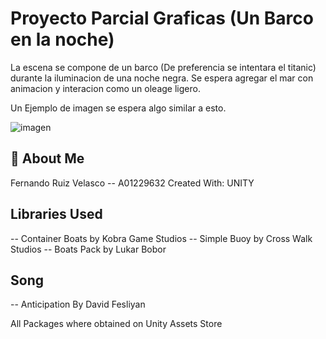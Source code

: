 # Proyecto Parcial Graficas (Un Barco en la noche)

La escena se compone de un barco (De preferencia se intentara el titanic) durante la iluminacion de una noche negra. Se espera agregar el mar con animacion y interacion como un oleage ligero.

Un Ejemplo de imagen se espera algo similar a esto.


![imagen](https://us.123rf.com/450wm/zeferli/zeferli2105/zeferli210500145/168337907-concepto-de-guerra-escena-de-batalla-nocturna-en-el-mar-efecto-dram%C3%A1tico-decorado-con-luna.jpg?ver=6)





## 🚀 About Me
Fernando Ruiz Velasco -- A01229632
Created With: UNITY

## Libraries Used

-- Container Boats by Kobra Game Studios 
-- Simple Buoy by Cross Walk Studios
-- Boats Pack by Lukar Bobor

## Song

-- Anticipation By David Fesliyan

All Packages where obtained on Unity Assets Store